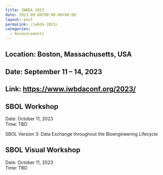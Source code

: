 ```yaml
---
title: IWBDA 2023
date: 2023-08-08T00:00:00+00:00
layout: post
permalink: /iwbda-2023/
categories:
  - Announcements
---
```

<!--
<figure class="wp-block-image">
  <img src="https://www.iwbdaconf.org/2022/images/IWBDA2022.png">
</figure> 
-->

## Location: Boston, Massachusetts, USA

## Date: September 11 &#8211; 14, 2023

## Link: <https://www.iwbdaconf.org/2023/>

## SBOL Workshop

Date: October 11, 2023  
Time: TBD
  
SBOL Version 3: Data Exchange throughout the Bioengineering Lifecycle

## SBOL Visual Workshop

Date: October 11, 2023  
Time: TBD
